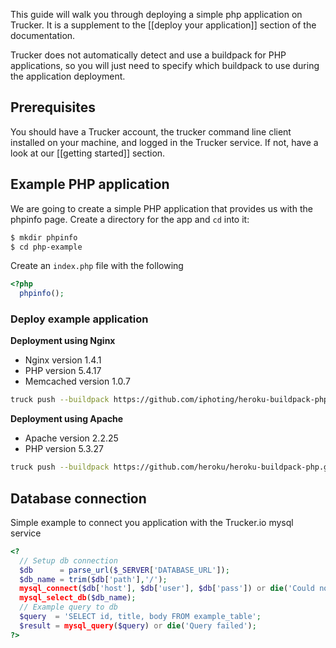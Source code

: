 This guide will walk you through deploying a simple php application on Trucker. It is a supplement to the [[deploy your application]] section of the documentation.

Trucker does not automatically detect and use a buildpack for PHP applications, so you will just need to specify which buildpack to use during the application deployment. 

## Prerequisites

You should have a Trucker account, the trucker command line client installed on your machine, and logged in the Trucker service. If not, have a look at our [[getting started]] section.

## Example PHP application
We are going to create a simple PHP application that provides us with the phpinfo page. 
Create a directory for the app and `cd` into it:

```bash
$ mkdir phpinfo
$ cd php-example
```

Create an `index.php` file with the following

```php
<?php 
  phpinfo();
```

### Deploy example application

**Deployment using Nginx**

* Nginx version 1.4.1
* PHP version 5.4.17
* Memcached version 1.0.7

```bash
truck push --buildpack https://github.com/iphoting/heroku-buildpack-php-tyler.git
```

**Deployment using Apache**

* Apache version 2.2.25
* PHP version 5.3.27

```bash
truck push --buildpack https://github.com/heroku/heroku-buildpack-php.git
```

## Database connection

Simple example to connect you application with the Trucker.io mysql service

```php
<?
  // Setup db connection
  $db      = parse_url($_SERVER['DATABASE_URL']);
  $db_name = trim($db['path'],'/');
  mysql_connect($db['host'], $db['user'], $db['pass']) or die('Could not connect');
  mysql_select_db($db_name);
  // Example query to db
  $query  = 'SELECT id, title, body FROM example_table';
  $result = mysql_query($query) or die('Query failed');
?>
```